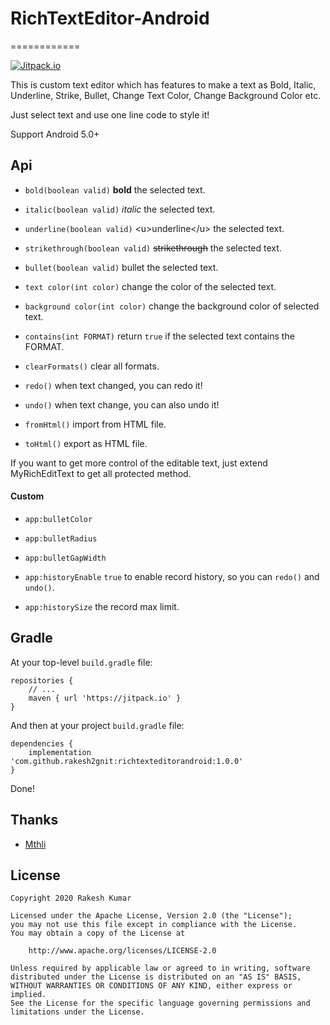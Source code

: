 # RichTextEditor-Android
============

[![Jitpack.io](https://jitpack.io/v/rakesh2gnit/richtexteditorandroid.svg)](https://jitpack.io/#rakesh2gnit/richtexteditorandroid)

This is custom text editor which has features to make a text as Bold, Italic, Underline, Strike, Bullet, Change Text Color, Change Background Color etc.

Just select text and use one line code to style it!

Support Android 5.0+

## Api

 - `bold(boolean valid)` __bold__ the selected text.
 
 - `italic(boolean valid)` _italic_ the selected text.
 
 - `underline(boolean valid)` \<u>underline\</u> the selected text.
 
 - `strikethrough(boolean valid)` <s>strikethrough</s> the selected text. 
 
 - `bullet(boolean valid)` bullet the selected text.
 
 - `text color(int color)` change the color of the selected text.
 
 - `background color(int color)` change the background color of selected text.
 
 - `contains(int FORMAT)` return `true` if the selected text contains the FORMAT.
 
 - `clearFormats()` clear all formats. 
 
 - `redo()` when text changed, you can redo it!
 
 - `undo()` when text change, you can also undo it!
 
 - `fromHtml()` import from HTML file. 
 
 - `toHtml()` export as HTML file.
 
If you want to get more control of the editable text, just extend MyRichEditText to get all protected method.

#### Custom

 - `app:bulletColor`
 
 - `app:bulletRadius`
    
 - `app:bulletGapWidth`
 
 - `app:historyEnable` `true` to enable record history, so you can `redo()` and `undo()`.
    
 - `app:historySize` the record max limit.
 
## Gradle

At your top-level `build.gradle` file:

    repositories {
        // ...
        maven { url 'https://jitpack.io' }
    }
    
And then at your project `build.gradle` file:

    dependencies {
        implementation 'com.github.rakesh2gnit:richtexteditorandroid:1.0.0'
    }
    
Done!

## Thanks

 - [Mthli](https://github.com/mthli/Knife)
 
## License

    Copyright 2020 Rakesh Kumar

    Licensed under the Apache License, Version 2.0 (the "License");
    you may not use this file except in compliance with the License.
    You may obtain a copy of the License at

        http://www.apache.org/licenses/LICENSE-2.0

    Unless required by applicable law or agreed to in writing, software
    distributed under the License is distributed on an "AS IS" BASIS,
    WITHOUT WARRANTIES OR CONDITIONS OF ANY KIND, either express or implied.
    See the License for the specific language governing permissions and
    limitations under the License.
